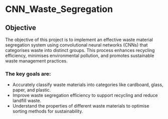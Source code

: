 # CNN_Waste_Segregation
## Objective
The objective of this project is to implement an effective waste material segregation system using convolutional neural networks (CNNs) that categorises waste into distinct groups. This process enhances recycling efficiency, minimises environmental pollution, and promotes sustainable waste management practices.

### The key goals are:

* Accurately classify waste materials into categories like cardboard, glass, paper, and plastic.
* Improve waste segregation efficiency to support recycling and reduce landfill waste.
* Understand the properties of different waste materials to optimise sorting methods for sustainability.
